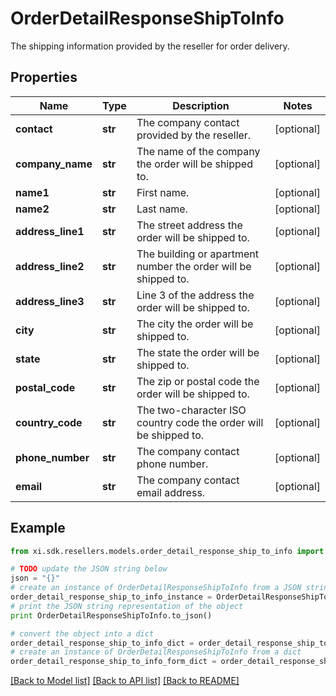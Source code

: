 # OrderDetailResponseShipToInfo

The shipping information provided by the reseller for order delivery.

## Properties

Name | Type | Description | Notes
------------ | ------------- | ------------- | -------------
**contact** | **str** | The company contact provided by the reseller. | [optional] 
**company_name** | **str** | The name of the company the order will be shipped to. | [optional] 
**name1** | **str** | First name. | [optional] 
**name2** | **str** | Last name. | [optional] 
**address_line1** | **str** | The street address the order will be shipped to. | [optional] 
**address_line2** | **str** | The building or apartment number the order will be shipped to. | [optional] 
**address_line3** | **str** | Line 3 of the address the order will be shipped to. | [optional] 
**city** | **str** | The city the order will be shipped to. | [optional] 
**state** | **str** | The state the order will be shipped to. | [optional] 
**postal_code** | **str** | The zip or postal code the order will be shipped to. | [optional] 
**country_code** | **str** | The two-character ISO country code the order will be shipped to. | [optional] 
**phone_number** | **str** | The company contact phone number. | [optional] 
**email** | **str** | The company contact email address. | [optional] 

## Example

```python
from xi.sdk.resellers.models.order_detail_response_ship_to_info import OrderDetailResponseShipToInfo

# TODO update the JSON string below
json = "{}"
# create an instance of OrderDetailResponseShipToInfo from a JSON string
order_detail_response_ship_to_info_instance = OrderDetailResponseShipToInfo.from_json(json)
# print the JSON string representation of the object
print OrderDetailResponseShipToInfo.to_json()

# convert the object into a dict
order_detail_response_ship_to_info_dict = order_detail_response_ship_to_info_instance.to_dict()
# create an instance of OrderDetailResponseShipToInfo from a dict
order_detail_response_ship_to_info_form_dict = order_detail_response_ship_to_info.from_dict(order_detail_response_ship_to_info_dict)
```
[[Back to Model list]](../README.md#documentation-for-models) [[Back to API list]](../README.md#documentation-for-api-endpoints) [[Back to README]](../README.md)


